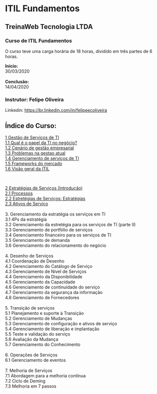 # ITIL Fundamentos

## TreinaWeb Tecnologia LTDA

### Curso de ITIL Fundamentos 
O curso teve uma carga horária de 18 horas, dividido em três partes de 6 horas.<br>

 **Inicio:** <br> 30/03/2020<br><br> **Conclusão:**<br>14/04/2020

### Instrutor: Felipe Oliveira
Linkedin: https://br.linkedin.com/in/felipeecoliveira

## Índice do Curso:

[1 Gestão de Serviços de TI](https://github.com/RobsonVinicius/ITIL-Fundamentos/blob/master/ITIL%20-%20Fundamentos%20(Treinaweb)/1.Gestao-de-servicos-de-TI.md#1-gest%C3%A3o-de-servi%C3%A7os-de-ti)<br>
[1.1 Qual é o papel da TI no negócio?](https://github.com/RobsonVinicius/ITIL-Fundamentos/blob/master/ITIL%20-%20Fundamentos%20(Treinaweb)/1.Gestao-de-servicos-de-TI.md#11-qual-%C3%A9-o-papel-da-ti-no-neg%C3%B3cio)<br>
[1.2 Cenário de gestão empresarial](https://github.com/RobsonVinicius/ITIL-Foundation/blob/master/ITIL%20-%20Fundamentos%20(Treinaweb)/1.Gestao-de-servicos-de-TI.md#12-cen%C3%A1rio-de-gest%C3%A3o-empresarial)<br>
[1.3 Problemas na gestao atual](https://github.com/RobsonVinicius/ITIL-Foundation/blob/master/ITIL%20-%20Fundamentos%20(Treinaweb)/1.Gestao-de-servicos-de-TI.md#13-problemas-na-gest%C3%A3o-atual)<br>
[1.4 Gerenciamento de serviços de TI](https://github.com/RobsonVinicius/ITIL-Foundation/blob/master/ITIL%20-%20Fundamentos%20(Treinaweb)/1.Gestao-de-servicos-de-TI.md#14-gerenciamento-de-servi%C3%A7os-de-ti)<br>
[1.5 Frameworks do mercado](https://github.com/RobsonVinicius/ITIL-Foundation/blob/master/ITIL%20-%20Fundamentos%20(Treinaweb)/1.Gestao-de-servicos-de-TI.md#15-frameworks-do-mercado)<br>
[1.6 Visão geral da ITIL](https://github.com/RobsonVinicius/ITIL-Foundation/blob/master/ITIL%20-%20Fundamentos%20(Treinaweb)/1.Gestao-de-servicos-de-TI.md#16-vis%C3%A3o-geral-da-itil)<br><br>
##
[2 Estratégias de Serviços (Introdução)](https://github.com/RobsonVinicius/ITIL-Foundation/blob/master/ITIL%20-%20Fundamentos%20(Treinaweb)/2.Estrategias-de-servicos.md#2-estrat%C3%A9gia-de-servi%C3%A7os)<br>
[2.1 Processos](https://github.com/RobsonVinicius/ITIL-Foundation/blob/master/ITIL%20-%20Fundamentos%20(Treinaweb)/2.Estrategias-de-servicos.md#21-estrat%C3%A9gia-de-servi%C3%A7os-processos)<br>
[2.2 Estretégias de Serviços: Estratégias](https://github.com/RobsonVinicius/ITIL-Foundation/blob/master/ITIL%20-%20Fundamentos%20(Treinaweb)/2.Estrategias-de-servicos.md#22-estrat%C3%A9gia-de-servi%C3%A7os-estrat%C3%A9gia)<br>
[2.3 Ativos de Serviço](https://github.com/RobsonVinicius/ITIL-Foundation/blob/master/ITIL%20-%20Fundamentos%20(Treinaweb)/2.Estrategias-de-servicos.md#23-estrat%C3%A9gia-de-servi%C3%A7os--ativos-de-servi%C3%A7os)<br><br>
3. Gerenciamento da estratégia os serviços em TI<br>
3.1 4Ps da estratégia<br>
3.2 Gerenciamento da estretégia para os serviços de TI (parte II)<br>
3.3 Gerenciamento de portfólio de serviços<br>
3.4 Gerenciamento financeiro para os serviços de TI<br>
3.5 Gerenciamento de demanda<br>
3.6 Gerenciamento do relacionamento do negócio<br><br>
4. Desenho de Serviços<br>
4.1 Coordenação de Desenho<br>
4.2 Gerenciamento do Catálogo de Serviço<br>
4.3 Gerenciamento de Nível de Serviços<br>
4.4 Gerenciamento da Disponibilidade<br>
4.5 Gerenciamento da Capacidade<br>
4.6 Gerenciamento de continuidade do serviço<br>
4.7 Gerenciamento da segurança da informação<br>
4.8 Gerenciamento de Fornecedores<br><br>
5. Transição de serviços<br>
5.1 Planejamento e suporte à Transição<br>
5.2 Gerenciamento de Mudanças<br>
5.3 Gerenciamento de configuração e ativos de serviço<br>
5.4 Gerenciamento de liberação e implantação<br>
5.5 Teste e validação do serviço<br>
5.6 Avaliação da Mudança<br>
5.7 Gerenciamento do Conhecimento<br><br>
6. Operações de Serviços<br>
6.1 Gerenciamento de eventos<br><br>
7. Melhoria de Serviços<br>
7.1 Abordagem para a melhoria contínua<br>
7.2 Ciclo de Deming<br>
7.3 Melhoria em 7 passos<br>

